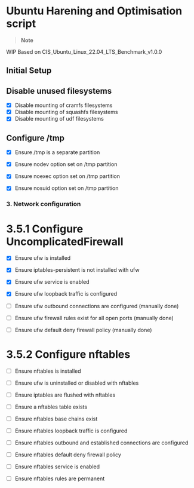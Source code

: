 # Ubuntu Harening and Optimisation script


> __Note__  

WIP Based on CIS_Ubuntu_Linux_22.04_LTS_Benchmark_v1.0.0

## Initial Setup


## Disable unused filesystems

- [x] Disable mounting of cramfs filesystems  
- [x] Disable mounting of squashfs filesystems  
- [x] Disable mounting of udf filesystems  

## Configure /tmp

- [x] Ensure /tmp is a separate partition 
- [x] Ensure nodev option set on /tmp partition
- [x] Ensure noexec option set on /tmp partition 
- [x] Ensure nosuid option set on /tmp partition


### 3. Network configuration

# 3.5.1 Configure UncomplicatedFirewall

- [x] Ensure ufw is installed
- [x] Ensure iptables-persistent is not installed with ufw 
- [x] Ensure ufw service is enabled
- [x] Ensure ufw loopback traffic is configured 
- [ ] Ensure ufw outbound connections are configured (manually done)
- [ ] Ensure ufw firewall rules exist for all open ports (manually done)
- [ ] Ensure ufw default deny firewall policy (manually done)


# 3.5.2 Configure nftables

- [ ] Ensure nftables is installed
- [ ] Ensure ufw is uninstalled or disabled with nftables 
- [ ] Ensure iptables are flushed with nftables
- [ ] Ensure a nftables table exists 
- [ ] Ensure nftables base chains exist
- [ ] Ensure nftables loopback traffic is configured 
- [ ] Ensure nftables outbound and established connections are configured 
- [ ] Ensure nftables default deny firewall policy
- [ ] Ensure nftables service is enabled
- [ ] Ensure nftables rules are permanent 


